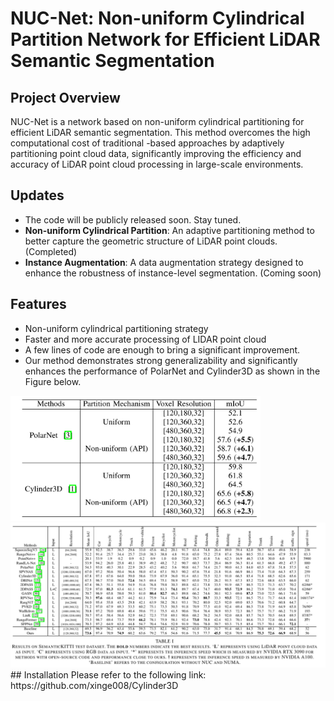 # NUC-Net: Non-uniform Cylindrical Partition Network for Efficient LiDAR Semantic Segmentation




## Project Overview
NUC-Net is a network based on non-uniform cylindrical partitioning for efficient LiDAR semantic segmentation. This method overcomes the high computational cost of traditional -based approaches by adaptively partitioning point cloud data, significantly improving the efficiency and accuracy of LiDAR point cloud processing in large-scale environments.

## Updates
- The code will be publicly released soon. Stay tuned.
- **Non-uniform Cylindrical Partition**: An adaptive partitioning method to better capture the geometric structure of LiDAR point clouds.  (Completed)
- **Instance Augmentation**: A data augmentation strategy designed to enhance the robustness of instance-level segmentation.  (Coming soon)

## Features
- Non-uniform cylindrical partitioning strategy
- Faster and more accurate processing of LIDAR point cloud
- A few lines of code are enough to bring a significant improvement.
- Our method demonstrates strong generalizability and significantly enhances the performance of PolarNet and Cylinder3D as shown in the Figure below.

<img src="generalizability.png" alt="generalizability" width="400"/>

<img src="performance.png" alt="performance" width="600"/>
## Installation
Please refer to the following link: https://github.com/xinge008/Cylinder3D
